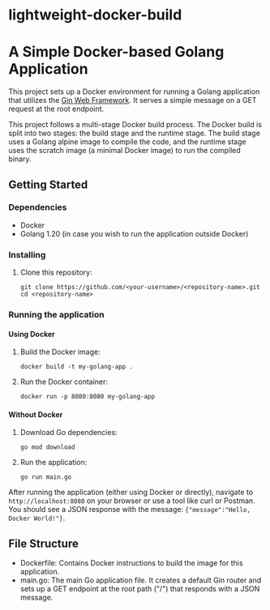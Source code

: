 # lightweight-docker-build

# A Simple Docker-based Golang Application 

This project sets up a Docker environment for running a Golang application that utilizes the [Gin Web Framework](https://github.com/gin-gonic/gin). It serves a simple message on a GET request at the root endpoint.

This project follows a multi-stage Docker build process. The Docker build is split into two stages: the build stage and the runtime stage. The build stage uses a Golang alpine image to compile the code, and the runtime stage uses the scratch image (a minimal Docker image) to run the compiled binary.

## Getting Started

### Dependencies

* Docker
* Golang 1.20 (in case you wish to run the application outside Docker)

### Installing

1. Clone this repository:
    ```
    git clone https://github.com/<your-username>/<repository-name>.git
    cd <repository-name>
    ```

### Running the application

#### Using Docker

1. Build the Docker image:
    ```
    docker build -t my-golang-app .
    ```

2. Run the Docker container:
    ```
    docker run -p 8080:8080 my-golang-app
    ```

#### Without Docker

1. Download Go dependencies:
    ```
    go mod download
    ```

2. Run the application:
    ```
    go run main.go
    ```

After running the application (either using Docker or directly), navigate to `http://localhost:8080` on your browser or use a tool like curl or Postman. You should see a JSON response with the message: `{"message":"Hello, Docker World!"}`.

## File Structure

* Dockerfile: Contains Docker instructions to build the image for this application.
* main.go: The main Go application file. It creates a default Gin router and sets up a GET endpoint at the root path ("/") that responds with a JSON message.


